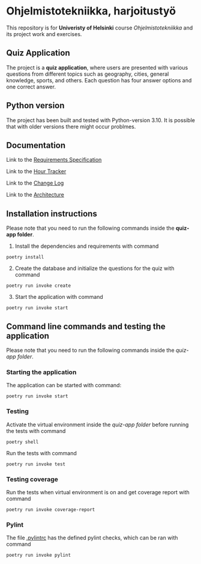 # Ohjelmistotekniikka, harjoitustyö
This repository is for **Univeristy of Helsinki** course *Ohjelmistotekniikka* and its project work and exercises.

## Quiz Application
The project is a **quiz application**, where users are presented with various questions from different topics such as geography, cities, general knowledge, sports, and others. Each question has four answer options and one correct answer.

## Python version
The project has been built and tested with Python-version 3.10. It is possible that with older versions there might occur problmes.

## Documentation
Link to the [Requirements Specification](https://github.com/mikaelri/ot-harjoitustyo/blob/main/quiz-app/documentation/requirements_specification.md)

Link to the [Hour Tracker](https://github.com/mikaelri/ot-harjoitustyo/blob/main/quiz-app/documentation/hour_tracker.md)

Link to the  [Change Log](https://github.com/mikaelri/ot-harjoitustyo/blob/main/quiz-app/documentation/change_log.md)

Link to the  [Architecture](https://github.com/mikaelri/ot-harjoitustyo/blob/main/quiz-app/documentation/architecture.md)

## Installation instructions
Please note that you need to run the following commands inside the **quiz-app folder**.

1. Install the dependencies and requirements with command
```
poetry install
```

2. Create the database and initialize the questions for the quiz with command
```
poetry run invoke create
```

3. Start the application with command
```
poetry run invoke start
```
## Command line commands and testing the application

Please note that you need to run the following commands inside the *quiz-app folder*.

### Starting the application
The application can be started with command:
```
poetry run invoke start
```



### Testing
Activate the virtual environment inside the *quiz-app folder* before running the tests with command
```
poetry shell
```
Run the tests with command
```
poetry run invoke test
```

### Testing coverage
Run the tests when virtual environment is on and get coverage report with command
```
poetry run invoke coverage-report
```

### Pylint
The file [.pylintrc](https://github.com/mikaelri/ot-harjoitustyo/blob/main/quiz-app/.pylintrc) has the defined pylint checks, which can be ran with command
```
poetry run invoke pylint
```
